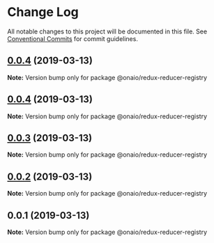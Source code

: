 # Change Log

All notable changes to this project will be documented in this file.
See [Conventional Commits](https://conventionalcommits.org) for commit guidelines.

## [0.0.4](https://github.com/onaio/js-tools/compare/@onaio/redux-reducer-registry@0.0.3...@onaio/redux-reducer-registry@0.0.4) (2019-03-13)

**Note:** Version bump only for package @onaio/redux-reducer-registry

## [0.0.4](https://github.com/onaio/js-tools/compare/@onaio/redux-reducer-registry@0.0.3...@onaio/redux-reducer-registry@0.0.4) (2019-03-13)

**Note:** Version bump only for package @onaio/redux-reducer-registry

## [0.0.3](https://github.com/onaio/js-tools/compare/@onaio/redux-reducer-registry@0.0.2...@onaio/redux-reducer-registry@0.0.3) (2019-03-13)

**Note:** Version bump only for package @onaio/redux-reducer-registry

## [0.0.2](https://github.com/onaio/js-tools/compare/@onaio/redux-reducer-registry@0.0.1...@onaio/redux-reducer-registry@0.0.2) (2019-03-13)

**Note:** Version bump only for package @onaio/redux-reducer-registry

## 0.0.1 (2019-03-13)

**Note:** Version bump only for package @onaio/redux-reducer-registry
